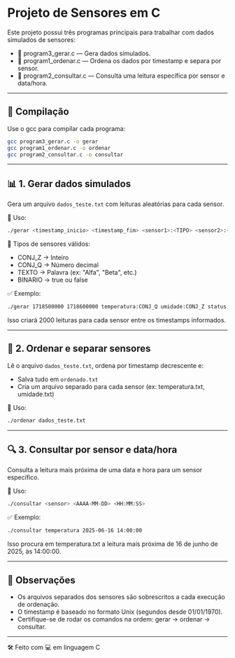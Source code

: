 # Projeto de Sensores em C

Este projeto possui três programas principais para trabalhar com dados simulados de sensores:

- 📄 program3_gerar.c — Gera dados simulados.
- 📄 program1_ordenar.c — Ordena os dados por timestamp e separa por sensor.
- 📄 program2_consultar.c — Consulta uma leitura específica por sensor e data/hora.

---

## 🔧 Compilação

Use o gcc para compilar cada programa:

```bash
gcc program3_gerar.c -o gerar
gcc program1_ordenar.c -o ordenar
gcc program2_consultar.c -o consultar
```

---

## 📊 1. Gerar dados simulados

Gera um arquivo `dados_teste.txt` com leituras aleatórias para cada sensor.

🧾 Uso:

```bash
./gerar <timestamp_inicio> <timestamp_fim> <sensor1>:<TIPO> <sensor2>:<TIPO> ...
```

🧪 Tipos de sensores válidos:

- CONJ_Z → Inteiro
- CONJ_Q → Número decimal
- TEXTO  → Palavra (ex: "Alfa", "Beta", etc.)
- BINARIO → true ou false

✅ Exemplo:

```bash
./gerar 1718500000 1718600000 temperatura:CONJ_Q umidade:CONJ_Z status:BINARIO aviso:TEXTO
```

Isso criará 2000 leituras para cada sensor entre os timestamps informados.

---

## 📑 2. Ordenar e separar sensores

Lê o arquivo `dados_teste.txt`, ordena por timestamp decrescente e:

- Salva tudo em `ordenado.txt`
- Cria um arquivo separado para cada sensor (ex: temperatura.txt, umidade.txt)

🧾 Uso:

```bash
./ordenar dados_teste.txt
```

---

## 🔍 3. Consultar por sensor e data/hora

Consulta a leitura mais próxima de uma data e hora para um sensor específico.

🧾 Uso:

```bash
./consultar <sensor> <AAAA-MM-DD> <HH:MM:SS>
```

✅ Exemplo:

```bash
./consultar temperatura 2025-06-16 14:00:00
```

Isso procura em temperatura.txt a leitura mais próxima de 16 de junho de 2025, às 14:00:00.

---

## 📌 Observações

- Os arquivos separados dos sensores são sobrescritos a cada execução de ordenação.
- O timestamp é baseado no formato Unix (segundos desde 01/01/1970).
- Certifique-se de rodar os comandos na ordem: gerar → ordenar → consultar.

---

🛠️ Feito com 💻 em linguagem C